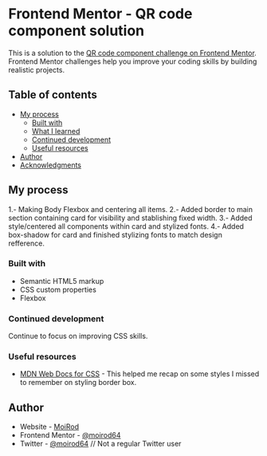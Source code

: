 # Frontend Mentor - QR code component solution

This is a solution to the [QR code component challenge on Frontend Mentor](https://www.frontendmentor.io/challenges/qr-code-component-iux_sIO_H). Frontend Mentor challenges help you improve your coding skills by building realistic projects.

## Table of contents

- [My process](#my-process)
  - [Built with](#built-with)
  - [What I learned](#what-i-learned)
  - [Continued development](#continued-development)
  - [Useful resources](#useful-resources)
- [Author](#author)
- [Acknowledgments](#acknowledgments)

## My process

1.- Making Body Flexbox and centering all items.
2.- Added border to main section containing card for visibility and stablishing fixed width.
3.- Added style/centered all components within card and stylized fonts.
4.- Added box-shadow for card and finished stylizing fonts to match design refference.

### Built with

- Semantic HTML5 markup
- CSS custom properties
- Flexbox

### Continued development

Continue to focus on improving CSS skills.

### Useful resources

- [MDN Web Docs for CSS](https://developer.mozilla.org/en-US/docs/Web/CSS) - This helped me recap on some styles I missed to remember on styling border box.

## Author

- Website - [MoiRod](https://github.com/moirod64)
- Frontend Mentor - [@moirod64](https://www.frontendmentor.io/profile/moirod64)
- Twitter - [@moirod64](https://www.twitter.com/moirod64) // Not a regular Twitter user
